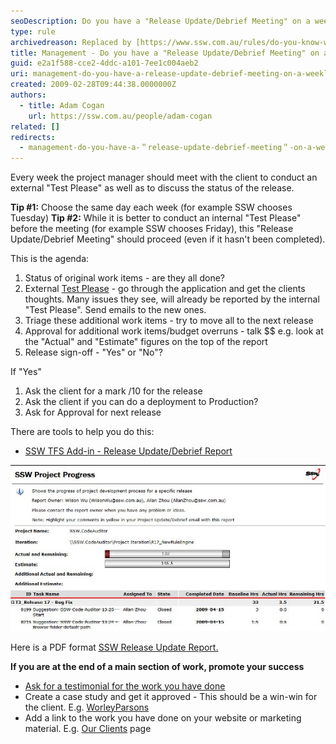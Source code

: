 ```yaml
---
seoDescription: Do you have a "Release Update/Debrief Meeting" on a weekly basis to discuss project status and client feedback?
type: rule
archivedreason: Replaced by [https://www.ssw.com.au/rules/do-you-know-what-happens-at-a-sprint-retrospective-meeting](/rules/do-you-know-what-happens-at-a-sprint-retrospective-meeting)
title: Management - Do you have a "Release Update/Debrief Meeting" on a weekly basis?
guid: e2a1f588-cce2-4ddc-a101-7ee1c004aeb2
uri: management-do-you-have-a-release-update-debrief-meeting-on-a-weekly-basis
created: 2009-02-28T09:44:38.0000000Z
authors:
  - title: Adam Cogan
    url: https://ssw.com.au/people/adam-cogan
related: []
redirects:
  - management-do-you-have-a-＂release-update-debrief-meeting＂-on-a-weekly-basis
---
```


Every week the project manager should meet with the client to conduct an external "Test Please" as well as to discuss the status of the release.

**Tip #1:** Choose the same day each week (for example SSW chooses Tuesday)
**Tip #2:** While it is better to conduct an internal "Test Please" before the meeting (for example SSW chooses Friday), this "Release Update/Debrief Meeting" should proceed (even if it hasn't been completed).

This is the agenda:

<!--endintro-->

1. Status of original work items - are they all done?
2. External [Test Please](/conduct-a-test-please-internally-and-then-with-the-client) - go through the application and get the clients thoughts. Many issues they see, will already be reported by the internal "Test Please". Send emails to the new ones.
3. Triage these additional work items - try to move all to the next release
4. Approval for additional work items/budget overruns - talk $$
   e.g. look at the "Actual" and "Estimate" figures on the top of the report
5. Release sign-off - "Yes" or "No"?

If "Yes"

1. Ask the client for a mark /10 for the release
2. Ask the client if you can do a deployment to Production?
3. Ask for Approval for next release

There are tools to help you do this:

- [SSW TFS Add-in - Release Update/Debrief Report](https://www.ssw.com.au/ssw/AgileTemplate/UserGuide.aspx#ReleaseUpdate)

![Figure: The actual output of the Release Update Report](ProgressReport_small.jpg)

Here is a PDF format [SSW Release Update Report.](https://www.ssw.com.au/ssw/AgileTemplate/Sample/Reports.zip)

**If you are at the end of a main section of work, promote your success**

- [Ask for a testimonial for the work you have done](/rules-to-better-software-consultants-dealing-with-clients)
- Create a case study and get it approved - This should be a win-win for the client. E.g. [WorleyParsons](https://www.ssw.com.au/ssw/Consulting/Case-Study/WorleyParsons.aspx)
- Add a link to the work you have done on your website or marketing material. E.g. [Our Clients](https://www.ssw.com.au/ssw/Company/Clients) page
